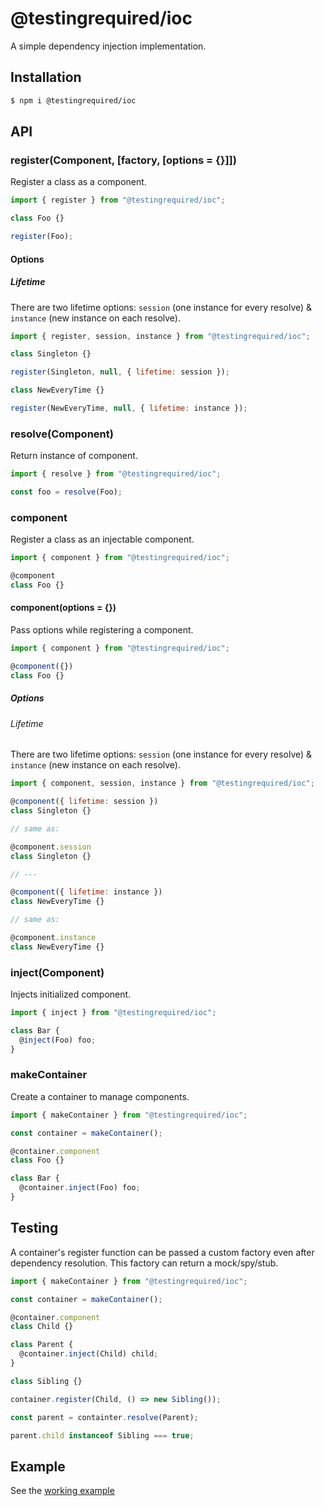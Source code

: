 # @testingrequired/ioc

A simple dependency injection implementation.

## Installation

```bash
$ npm i @testingrequired/ioc
```

## API

### register(Component, [factory, [options = {}]])

Register a class as a component.

```javascript
import { register } from "@testingrequired/ioc";

class Foo {}

register(Foo);
```

#### Options

##### Lifetime

There are two lifetime options: `session` (one instance for every resolve) & `instance` (new instance on each resolve).

```javascript
import { register, session, instance } from "@testingrequired/ioc";

class Singleton {}

register(Singleton, null, { lifetime: session });

class NewEveryTime {}

register(NewEveryTime, null, { lifetime: instance });
```

### resolve(Component)

Return instance of component.

```javascript
import { resolve } from "@testingrequired/ioc";

const foo = resolve(Foo);
```

### component

Register a class as an injectable component.

```javascript
import { component } from "@testingrequired/ioc";

@component
class Foo {}
```

#### component(options = {})

Pass options while registering a component.

```javascript
import { component } from "@testingrequired/ioc";

@component({})
class Foo {}
```

##### Options

###### Lifetime

There are two lifetime options: `session` (one instance for every resolve) & `instance` (new instance on each resolve).

```javascript
import { component, session, instance } from "@testingrequired/ioc";

@component({ lifetime: session })
class Singleton {}

// same as:

@component.session
class Singleton {}

// ---

@component({ lifetime: instance })
class NewEveryTime {}

// same as:

@component.instance
class NewEveryTime {}
```

### inject(Component)

Injects initialized component.

```javascript
import { inject } from "@testingrequired/ioc";

class Bar {
  @inject(Foo) foo;
}
```

### makeContainer

Create a container to manage components.

```javascript
import { makeContainer } from "@testingrequired/ioc";

const container = makeContainer();

@container.component
class Foo {}

class Bar {
  @container.inject(Foo) foo;
}
```

## Testing

A container's register function can be passed a custom factory even after dependency resolution. This factory can return a mock/spy/stub.

```javascript
import { makeContainer } from "@testingrequired/ioc";

const container = makeContainer();

@container.component
class Child {}

class Parent {
  @container.inject(Child) child;
}

class Sibling {}

container.register(Child, () => new Sibling());

const parent = containter.resolve(Parent);

parent.child instanceof Sibling === true;
```

## Example

See the [working example](example/README.md)
